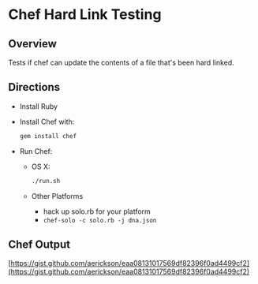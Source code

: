 # Chef Hard Link Testing

## Overview

Tests if chef can update the contents of a file that's been hard linked.

## Directions

* Install Ruby    
* Install Chef with:

    ```bash
    gem install chef
    ```

* Run Chef:

  * OS X:

    ```bash
    ./run.sh
    ```
    
  * Other Platforms
    * hack up solo.rb for your platform
    * `chef-solo -c solo.rb -j dna.json`
    
## Chef Output

[https://gist.github.com/aerickson/eaa08131017569df82396f0ad4499cf2](https://gist.github.com/aerickson/eaa08131017569df82396f0ad4499cf2)